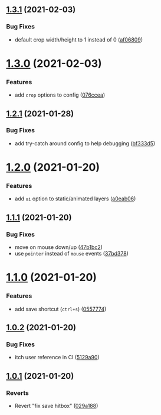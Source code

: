 ## [1.3.1](https://github.com/SweetheartSquad/collar-me-impressed/compare/v1.3.0...v1.3.1) (2021-02-03)


### Bug Fixes

* default crop width/height to 1 instead of 0 ([af06809](https://github.com/SweetheartSquad/collar-me-impressed/commit/af0680917df3fc133ea53623ff6074e1d2e6ba7d))

# [1.3.0](https://github.com/SweetheartSquad/collar-me-impressed/compare/v1.2.1...v1.3.0) (2021-02-03)


### Features

* add `crop` options to config ([076ccea](https://github.com/SweetheartSquad/collar-me-impressed/commit/076ccea05dbaadba7b2592f10fad3e2cb0681959))

## [1.2.1](https://github.com/SweetheartSquad/collar-me-impressed/compare/v1.2.0...v1.2.1) (2021-01-28)


### Bug Fixes

* add try-catch around config to help debugging ([bf333d5](https://github.com/SweetheartSquad/collar-me-impressed/commit/bf333d5ba53d3ef485fce029a963dd3fe4a986d1))

# [1.2.0](https://github.com/SweetheartSquad/collar-me-impressed/compare/v1.1.1...v1.2.0) (2021-01-20)


### Features

* add `ui` option to static/animated layers ([a0eab06](https://github.com/SweetheartSquad/collar-me-impressed/commit/a0eab0605b99a52346266d509d622b2201022dd7))

## [1.1.1](https://github.com/SweetheartSquad/collar-me-impressed/compare/v1.1.0...v1.1.1) (2021-01-20)


### Bug Fixes

* move on mouse down/up ([47b1bc2](https://github.com/SweetheartSquad/collar-me-impressed/commit/47b1bc2d96da15c6c3eb4046d996277275e2baf8))
* use `pointer` instead of `mouse` events ([37bd378](https://github.com/SweetheartSquad/collar-me-impressed/commit/37bd378658d1c41171824d04693d1a0145b44811))

# [1.1.0](https://github.com/SweetheartSquad/collar-me-impressed/compare/v1.0.2...v1.1.0) (2021-01-20)


### Features

* add save shortcut (`ctrl+s`) ([0557774](https://github.com/SweetheartSquad/collar-me-impressed/commit/0557774f08fd6badd6dc3b2d48412626c0ca10ff))

## [1.0.2](https://github.com/SweetheartSquad/collar-me-impressed/compare/v1.0.1...v1.0.2) (2021-01-20)


### Bug Fixes

* itch user reference in CI ([5129a90](https://github.com/SweetheartSquad/collar-me-impressed/commit/5129a90ea3b4c568bf40c6c6373a8d4978f21c45))

## [1.0.1](https://github.com/SweetheartSquad/collar-me-impressed/compare/v1.0.0...v1.0.1) (2021-01-20)


### Reverts

* Revert "fix save hitbox" ([029a188](https://github.com/SweetheartSquad/collar-me-impressed/commit/029a18881f0f5ba288607d00c145eac7c96477ea))
